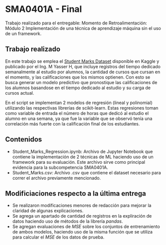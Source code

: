 # SMA0401A - Final

Trabajo realizado para el entregable: Momento de Retroalimentación: Módulo 2 Implementación de una técnica de aprendizaje máquina sin el uso de un framework.

## Trabajo realizado

En este trabajo se emplea el [Student Marks Dataset](https://www.kaggle.com/datasets/yasserh/student-marks-dataset) disponible en Kaggle y publicado por el Ing. M Yasser H, que incluye registros del tiempo dedicado semanalmente al estudio por alumnos, la cantidad de cursos que cursan en el momento, y las calificaciones que los mismos optienen. Con esto se busca generar un modelo predictivo que pronostique las calificaciones de los alumnos basandose en el tiempo dedicado al estudio y su carga de cursos actual.

En el script se implementan 2 modelos de regresión (lineal y polinomial) utilizando las respectivas librerías de  scikit-learn. Estas regresiones toman como variable de entrada el número de horas que dedicó al estudio el alumno en una semana, ya que fue la variable que se observó tenía una correlación más fuerte con la calificación final de los estudiantes. 

## Contenidos 

* Student_Marks_Regression.ipynb: Archivo de Jupyter Notebook que contiene la implementación de 2 técnicas de ML haciendo uso de un framework para su evaluación. Este archivo sirve como principal evidencia para la subcompetencia SMA0401A.
* Student_Marks.csv: Archivo .csv que contiene el dataset necesario para correr el archivo previamente mencionado.

## Modificiaciones respecto a la última entrega
* Se realizaron modificaciones menores de redacción para mejorar la claridad de algunas explicaciones.
* Se agrega un apartado de cantidad de registros en la expliración de datos haciendo uso de métodos de la librería *pandas*.
* Se agregan evaluaciones de *MSE* sobre los conjuntos de entrenamiento de ambos modelos, haciendo uso de la misma función que se utiliza para calcular el *MSE* de los datos de prueba.